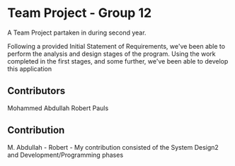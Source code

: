 # Team Project - Group 12

A Team Project partaken in during second year.

Following a provided Initial Statement of Requirements, we've been able to perform the analysis and design stages of the program.
Using the work completed in the first stages, and some further, we've been able to develop this application

## Contributors
Mohammed Abdullah
Robert Pauls

## Contribution 
M. Abdullah -
Robert - My contribution consisted of the System Design2 and Development/Programming phases
